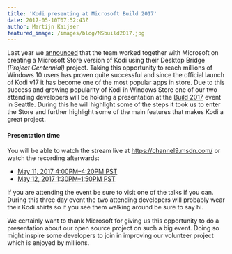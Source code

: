 ```yaml
---
title: 'Kodi presenting at Microsoft Build 2017'
date: 2017-05-10T07:52:43Z
author: Martijn Kaijser
featured_image: /images/blog/MSbuild2017.jpg
---
```

Last year we [announced](https://kodi.tv/article/kodi-goes-windows-store) that the team worked together with Microsoft on creating a Microsoft Store version of Kodi using their Desktop Bridge *(Project Centennial)* project. Taking this opportunity to reach millions of Windows 10 users has proven quite successful and since the official launch of Kodi v17 it has become one of the most popular apps in store. Due to this success and growing popularity of Kodi in Windows Store one of our two attending developers will be holding a presentation at the [Build 2017](https://mybuild.microsoft.com/) event in Seattle. During this he will highlight some of the steps it took us to enter the Store and further highlight some of the main features that makes Kodi a great project.

 #### Presentation time

 You will be able to watch the stream live at <https://channel9.msdn.com/> or watch the recording afterwards:

 
 * [May 11, 2017 4:00PM–4:20PM PST](https://channel9.msdn.com/Events/Build/2017/T6107-R1)
 * [May 12, 2017 1:30PM–1:50PM PST](https://channel9.msdn.com/Events/Build/2017/T6107-R2)
 
 If you are attending the event be sure to visit one of the talks if you can. During this three day event the two attending developers will probably wear their Kodi shirts so if you see them walking around be sure to say hi.

 We certainly want to thank Microsoft for giving us this opportunity to do a presentation about our open source project on such a big event. Doing so might inspire some developers to join in improving our volunteer project which is enjoyed by millions.

  

 